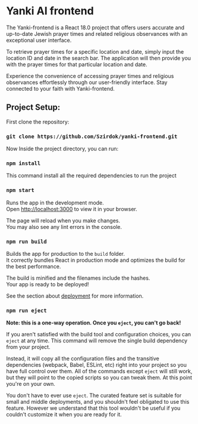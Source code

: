 # Yanki AI frontend

The Yanki-frontend is a React 18.0 project that offers users accurate and up-to-date Jewish prayer times and related religious observances with an exceptional user interface.

To retrieve prayer times for a specific location and date, simply input the location ID and date in the search bar. The application will then provide you with the prayer times for that particular location and date.

Experience the convenience of accessing prayer times and religious observances effortlessly through our user-friendly interface. Stay connected to your faith with Yanki-frontend.

## Project Setup:

First clone the repository:

### `git clone https://github.com/Szirdok/yanki-frontend.git`

Now Inside the project directory, you can run:

### `npm install`

This command install all the required dependencies to run the project

### `npm start`

Runs the app in the development mode.\
Open [http://localhost:3000](http://localhost:3000) to view it in your browser.

The page will reload when you make changes.\
You may also see any lint errors in the console.

### `npm run build`

Builds the app for production to the `build` folder.\
It correctly bundles React in production mode and optimizes the build for the best performance.

The build is minified and the filenames include the hashes.\
Your app is ready to be deployed!

See the section about [deployment](https://facebook.github.io/create-react-app/docs/deployment) for more information.

### `npm run eject`

**Note: this is a one-way operation. Once you `eject`, you can't go back!**

If you aren't satisfied with the build tool and configuration choices, you can `eject` at any time. This command will remove the single build dependency from your project.

Instead, it will copy all the configuration files and the transitive dependencies (webpack, Babel, ESLint, etc) right into your project so you have full control over them. All of the commands except `eject` will still work, but they will point to the copied scripts so you can tweak them. At this point you're on your own.

You don't have to ever use `eject`. The curated feature set is suitable for small and middle deployments, and you shouldn't feel obligated to use this feature. However we understand that this tool wouldn't be useful if you couldn't customize it when you are ready for it.
